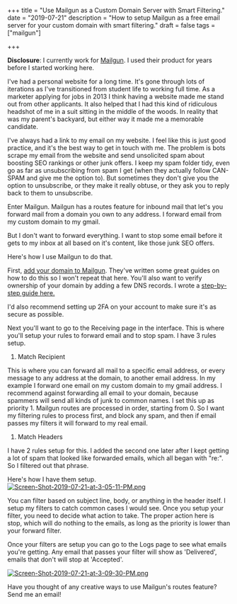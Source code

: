 +++ title = "Use Mailgun as a Custom Domain Server with Smart Filtering." 
date = "2019-07-21" 
description = "How to setup Mailgun as a free email server for your custom domain with smart filtering." 
draft = false 
tags = ["mailgun"]

+++

**Disclosure**: I currently work for [Mailgun](https://mailgun.com). I used their product for years before I started working here.

I've had a personal website for a long time. It's gone through lots of iterations as I've transitioned from student life to working full time. As a marketer applying for jobs in 2013 I think having a website made me stand out from other applicants. It also helped that I had this kind of ridiculous headshot of me in a suit sitting in the middle of the woods. In reality that was my parent's backyard, but either way it made me a memorable candidate.

I've always had a link to my email on my website. I feel like this is just good practice, and it's the best way to get in touch with me. The problem is bots scrape my email from the website and send unsolicited spam about boosting SEO rankings or other junk offers. I keep my spam folder tidy, even go as far as unsubscribing from spam I get (when they actually follow CAN-SPAM and give me the option to). But sometimes they don't give you the option to unsubscribe, or they make it really obtuse, or they ask you to reply back to them to unsubscribe.

Enter Mailgun. Mailgun has a routes feature for inbound mail that let's you forward mail from a domain you own to any address. I forward email from my custom domain to my gmail.

But I don't want to forward everything. I want to stop some email before it gets to my inbox at all based on it's content, like those junk SEO offers.

Here's how I use Mailgun to do that.

First, [add your domain to Mailgun](https://help.mailgun.com/hc/en-us/articles/203637190-How-Do-I-Add-a-Domain-). They've written some great guides on how to do this so I won't repeat that here. You'll also want to verify ownership of your domain by adding a few DNS records. I wrote a [step-by-step guide here.](https://help.mailgun.com/hc/en-us/articles/360026833053-Domain-Verification-Walkthrough)

I'd also recommend setting up 2FA on your account to make sure it's as secure as possible.

Next you'll want to go to the Receiving page in the interface. This is where you'll setup your rules to forward email and to stop spam. I have 3 rules setup.

1. Match Recipient

This is where you can forward all mail to a specific email address, or every message to any address at the domain, to another email address. In my example I forward one email on my custom domain to my gmail address. I recommend against forwarding all email to your domain, because spammers will send all kinds of junk to common names. I set this up as priority 1. Mailgun routes are processed in order, starting from 0. So I want my filtering rules to process first, and block any spam, and then if email passes my filters it will forward to my real email.

1. Match Headers

I have 2 rules setup for this. I added the second one later after I kept getting a lot of spam that looked like forwarded emails, which all began with "re:". So I filtered out that phrase.

Here's how I have them setup. [![Screen-Shot-2019-07-21-at-3-05-11-PM.png](https://i.postimg.cc/G3sMF2tN/Screen-Shot-2019-07-21-at-3-05-11-PM.png)](https://postimg.cc/nMpYZnvY)

You can filter based on subject line, body, or anything in the header itself. I setup my filters to catch common cases I would see. Once you setup your filter, you need to decide what action to take. The proper action here is stop, which will do nothing to the emails, as long as the priority is lower than your forward filter.

Once your filters are setup you can go to the Logs page to see what emails you're getting. Any email that passes your filter will show as 'Delivered', emails that don't will stop at 'Accepted'.

[![Screen-Shot-2019-07-21-at-3-09-30-PM.png](https://i.postimg.cc/GpWDdcR8/Screen-Shot-2019-07-21-at-3-09-30-PM.png)](https://postimg.cc/xkP8PVcn)

Have you thought of any creative ways to use Mailgun's routes feature? Send me an email!
